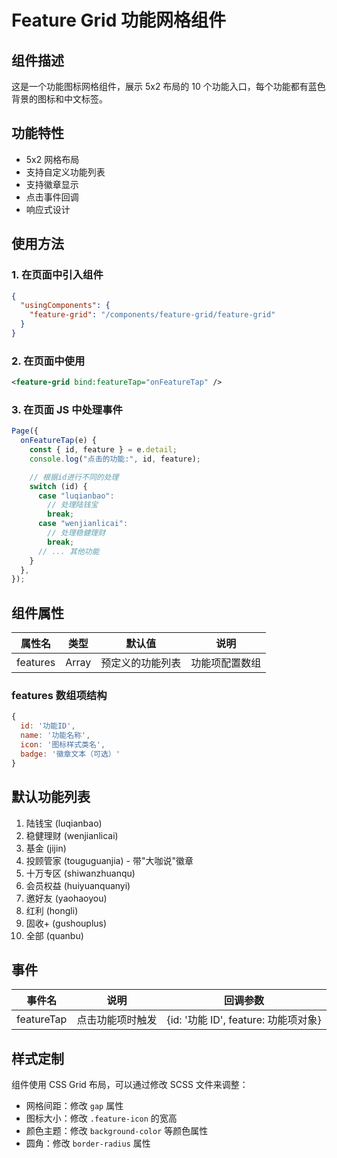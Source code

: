 # Feature Grid 功能网格组件

## 组件描述

这是一个功能图标网格组件，展示 5x2 布局的 10 个功能入口，每个功能都有蓝色背景的图标和中文标签。

## 功能特性

- 5x2 网格布局
- 支持自定义功能列表
- 支持徽章显示
- 点击事件回调
- 响应式设计

## 使用方法

### 1. 在页面中引入组件

```json
{
  "usingComponents": {
    "feature-grid": "/components/feature-grid/feature-grid"
  }
}
```

### 2. 在页面中使用

```xml
<feature-grid bind:featureTap="onFeatureTap" />
```

### 3. 在页面 JS 中处理事件

```javascript
Page({
  onFeatureTap(e) {
    const { id, feature } = e.detail;
    console.log("点击的功能:", id, feature);

    // 根据id进行不同的处理
    switch (id) {
      case "luqianbao":
        // 处理陆钱宝
        break;
      case "wenjianlicai":
        // 处理稳健理财
        break;
      // ... 其他功能
    }
  },
});
```

## 组件属性

| 属性名   | 类型  | 默认值           | 说明           |
| -------- | ----- | ---------------- | -------------- |
| features | Array | 预定义的功能列表 | 功能项配置数组 |

### features 数组项结构

```javascript
{
  id: '功能ID',
  name: '功能名称',
  icon: '图标样式类名',
  badge: '徽章文本（可选）'
}
```

## 默认功能列表

1. 陆钱宝 (luqianbao)
2. 稳健理财 (wenjianlicai)
3. 基金 (jijin)
4. 投顾管家 (touguguanjia) - 带"大咖说"徽章
5. 十万专区 (shiwanzhuanqu)
6. 会员权益 (huiyuanquanyi)
7. 邀好友 (yaohaoyou)
8. 红利 (hongli)
9. 固收+ (gushouplus)
10. 全部 (quanbu)

## 事件

| 事件名     | 说明             | 回调参数                             |
| ---------- | ---------------- | ------------------------------------ |
| featureTap | 点击功能项时触发 | {id: '功能 ID', feature: 功能项对象} |

## 样式定制

组件使用 CSS Grid 布局，可以通过修改 SCSS 文件来调整：

- 网格间距：修改 `gap` 属性
- 图标大小：修改 `.feature-icon` 的宽高
- 颜色主题：修改 `background-color` 等颜色属性
- 圆角：修改 `border-radius` 属性
